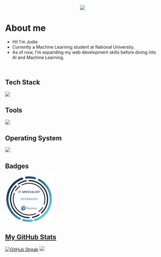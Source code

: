 
<div align="center">
  <img src="https://visitor-badge.laobi.icu/badge?page_id=judiemosinabre.judiemosinabre"/>
</div>

# About me
- Hi! I'm Judie
- Currently a Machine Learning student at National University.
- As of now, I'm expanding my web development skills before diving into AI and Machine Learning.
<br>

## Tech Stack
<p align="left">
  <a href="https://skillicons.dev">
    <img src="https://skillicons.dev/icons?i=html,css,tailwind,javascript,java,py,mysql" />
  </a>
</p>

## Tools
<p align="left">
  <a href="https://skillicons.dev">
    <img src="https://skillicons.dev/icons?i=figma,notion,vscode,github" />
  </a>
</p>


## Operating System
<p align="left">
  <a href="https://skillicons.dev">
    <img src="https://skillicons.dev/icons?i=windows,linux,ubuntu" />
  </a>
</p>

## Badges
<p align ="left">
  <a href="https://github.com/j-archives/j-archives/blob/main/assets/badges/it-specialist-databases.png"><img src="https://github.com/j-archives/j-archives/blob/main/assets/badges/it-specialist-databases.png" alt="it-specialist-badge"</a>
</p>


## My GitHub Stats
<a href="https://git.io/streak-stats"><img src="https://github-readme-streak-stats.herokuapp.com?user=judiemosinabre" alt="GitHub Streak" /></a>
<a href="http://www.github.com/j-archives"><img src="https://github-readme-stats.vercel.app/api?username=judiemosinabre&theme=graywhite&show_icons=true&hide_border=false&count_private=true/"></a>
